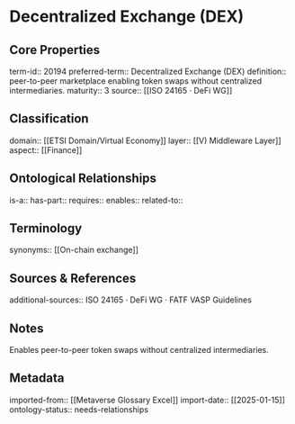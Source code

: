 # Decentralized Exchange (DEX)

## Core Properties
term-id:: 20194
preferred-term:: Decentralized Exchange (DEX)
definition:: peer-to-peer marketplace enabling token swaps without centralized intermediaries.
maturity:: 3
source:: [[ISO 24165 · DeFi WG]]

## Classification
domain:: [[ETSI Domain/Virtual Economy]]
layer:: [[V) Middleware Layer]]
aspect:: [[Finance]]

## Ontological Relationships
is-a:: 
has-part:: 
requires:: 
enables:: 
related-to:: 

## Terminology
synonyms:: [[On-chain exchange]]

## Sources & References
additional-sources:: ISO 24165 · DeFi WG · FATF VASP Guidelines

## Notes
Enables peer-to-peer token swaps without centralized intermediaries.

## Metadata
imported-from:: [[Metaverse Glossary Excel]]
import-date:: [[2025-01-15]]
ontology-status:: needs-relationships